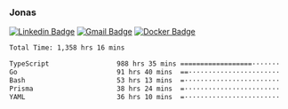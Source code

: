 ### Jonas
[![Linkedin Badge](https://img.shields.io/badge/-Jonas%20Neto-9933F7?style=flat-square&logo=Linkedin&logoColor=white&link=https://www.linkedin.com/in/jonas-nogueira-neto/)](https://www.linkedin.com/in/jonas-nogueira-neto/)
[![Gmail Badge](https://img.shields.io/badge/-nogueiraneto.jonas@gmail.com-9933F7?style=flat-square&logo=Gmail&logoColor=white&link=mailto:nogueiraneto.jonas@gmail.com)](mailto:nogueiraneto.jonas@gmail.com)
[![Docker Badge](https://img.shields.io/badge/-DockerHub-9933F7?style=flat-square&logo=Docker&logoColor=white&link=https://hub.docker.com/u/jonasssneto)](https://hub.docker.com/u/jonasssneto)


<!--START_SECTION:waka-->

```txt
Total Time: 1,358 hrs 16 mins

TypeScript                 988 hrs 35 mins ==================·······   72.02 %
Go                         91 hrs 40 mins  ==·······················   06.68 %
Bash                       53 hrs 13 mins  =························   03.88 %
Prisma                     38 hrs 24 mins  =························   02.80 %
YAML                       36 hrs 10 mins  =························   02.64 %
```

<!--END_SECTION:waka-->
###
